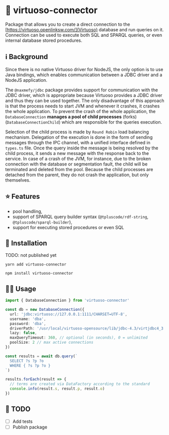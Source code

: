 # 🔗 virtuoso-connector

Package that allows you to create a direct connection to the [https://virtuoso.openlinksw.com/](Virtuoso) 
database and run queries on it. Connection can be used to execute both SQL and SPARQL queries, or even 
internal database stored procedures. 

## ℹ Background

Since there is no native Virtuoso driver for NodeJS, the only option is to use Java bindings, which enables
communication between a JDBC driver and a NodeJS application.

The `@naxmefy/jdbc` package provides support for communication with the JDBC driver, which is
appropriate because Virtuoso provides a JDBC driver and thus they can be
used together. The only disadvantage of this approach is that the process
needs to start JVM and whenever it crashes, it crashes the whole application.
To prevent the crash of the whole application, the `DatabaseConnection` **manages a pool of child processes** (forks) (`DatabaseConnectionChild`)
which are responsible for the queries execution.

Selection of the child process is made by `Round Robin` load balancing mechanism.
Delegation of the execution is done in the form of sending messages through the IPC channel, with a unified
interface defined in `types.ts` file. Once the query inside the message is being
resolved by the child process, it sends a new message with the response back
to the service. In case of a crash of the JVM, for instance, due to the broken
connection with the database or segmentation fault, the child will be terminated and deleted from the pool.
Because the child processes are detached from the parent, they do not crash the application, but only themselves.

## ⭐️ Features

- pool handling,
- support of SPARQL query builder syntax (`@tpluscode/rdf-string`, `@tpluscode/sparql-builder`),
- support for executing stored procedures or even SQL

## 🚀 Installation

TODO: not published yet

```
yarn add virtuoso-connector
```
```
npm install virtuoso-connector
```

## 🤘🏻 Usage

```typescript
import { DatabaseConnection } from 'virtuoso-connector'

const db = new DatabaseConnection({
  url: 'jdbc:virtuoso://127.0.0.1:1111/CHARSET=UTF-8',
  username: 'dba',
  password: 'dba',
  driverPath: '/usr/local/virtuoso-opensource/lib/jdbc-4.3/virtjdbc4_3.jar',
  lazy: false,
  maxQueryTimeout: 360, // optional (in seconds), 0 = unlimited
  poolSize: 2 // max active connections
})

const results = await db.query(`
  SELECT ?s ?p ?o 
  WHERE { ?s ?p ?o }
`)

results.forEach(result => {
  // terms are created via DataFactory according to the standard
  console.info(result.s, result.p, result.o)
})
```

## 📃 TODO
- [ ] Add tests
- [ ] Publish package
